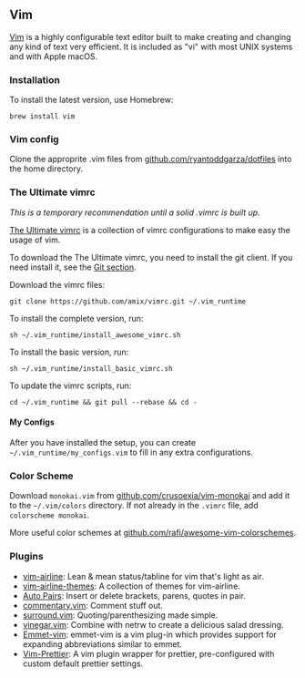 ## Vim

[Vim](https://www.vim.org/) is a highly configurable text editor built to make creating and changing any kind of text very efficient. It is included as "vi" with most UNIX systems and with Apple macOS.

### Installation

To install the latest version, use Homebrew:

```
brew install vim
```

### Vim config

Clone the approprite .vim files from [github.com/ryantoddgarza/dotfiles](https://github.com/ryantoddgarza/dotfiles) into the home directory.

### The Ultimate vimrc

*This is a temporary recommendation until a solid .vimrc is built up.*

[The Ultimate vimrc](https://github.com/amix/vimrc) is a collection of vimrc configurations to make easy the usage of vim.

To download the The Ultimate vimrc, you need to install the git client. If you need install it, see the [Git section](#git).

Download the vimrc files:

```
git clone https://github.com/amix/vimrc.git ~/.vim_runtime
```

To install the complete version, run:

```
sh ~/.vim_runtime/install_awesome_vimrc.sh
```

To install the basic version, run:

```
sh ~/.vim_runtime/install_basic_vimrc.sh
```

To update the vimrc scripts, run:

```
cd ~/.vim_runtime && git pull --rebase && cd -
```

#### My Configs

After you have installed the setup, you can create `~/.vim_runtime/my_configs.vim` to fill in any extra configurations.

### Color Scheme

Download `monokai.vim` from [github.com/crusoexia/vim-monokai](https://github.com/crusoexia/vim-monokai) and add it to the `~/.vim/colors` directory. If not already in the `.vimrc` file, add `colorscheme monokai`.

More useful color schemes at [github.com/rafi/awesome-vim-colorschemes](https://github.com/rafi/awesome-vim-colorschemes).

### Plugins

- [vim-airline](https://github.com/vim-airline/vim-airline): Lean & mean status/tabline for vim that's light as air.
- [vim-airline-themes](https://github.com/vim-airline/vim-airline-themes): A collection of themes for vim-airline.
- [Auto Pairs](https://github.com/jiangmiao/auto-pairs): Insert or delete brackets, parens, quotes in pair.
- [commentary.vim](https://github.com/tpope/vim-commentary): Comment stuff out.
- [surround.vim](https://github.com/tpope/vim-surround): Quoting/parenthesizing made simple.
- [vinegar.vim](https://github.com/tpope/vim-vinegar): Combine with netrw to create a delicious salad dressing.
- [Emmet-vim](https://github.com/mattn/emmet-vim): emmet-vim is a vim plug-in which provides support for expanding abbreviations similar to emmet.
- [Vim-Prettier](https://github.com/prettier/vim-prettier): A vim plugin wrapper for prettier, pre-configured with custom default prettier settings.

